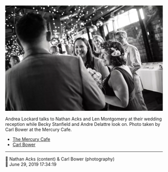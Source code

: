 ![Andrea Lockard talks to Nathan Acks and Len Montgomery](assets/b669d0a91b3c998a50092c08d6fd43a0.webp)

Andrea Lockard talks to Nathan Acks and Len Montgomery at their wedding reception while Becky Stanfield and Andre Delattre look on. Photo taken by Carl Bower at the Mercury Cafe.

* [The Mercury Cafe](http://mercurycafe.com)
* [Carl Bower](https://carlbowerphotos.com)

- - - -

<span aria-hidden="true">👥</span> Nathan Acks (content) & Carl Bower (photography)  
<span aria-hidden="true">📅</span> June 29, 2019 17:34:19
